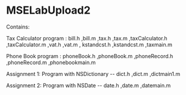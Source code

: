 MSELabUpload2
=============
Contains:

Tax Calculator program : bill.h ,bill.m ,tax.h ,tax.m ,taxCalculator.h ,taxCalculator.m ,vat.h ,vat.m , 
                         kstandcst.h ,kstandcst.m ,taxmain.m
                         
Phone Book program : phoneBook.h ,phoneBook.m ,phoneRecord.h ,phoneRecord.m ,phonebookmain.m
                         
Assignment 1: Program with NSDictionary -- dict.h ,dict.m ,dictmain1.m

Assignment 2: Program with NSDate -- date.h ,date.m ,datemain.m
